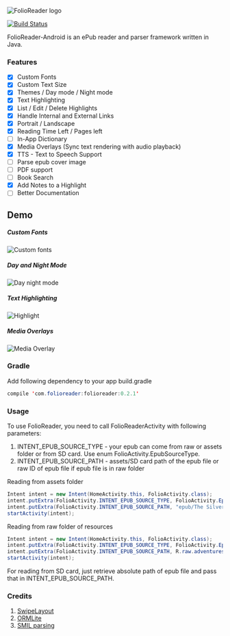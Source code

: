 ![FolioReader logo](https://raw.githubusercontent.com/FolioReader/FolioReaderKit/assets/folioreader.png)

[![Build Status](https://api.travis-ci.org/FolioReader/FolioReader-Android.svg?branch=master)](https://travis-ci.org/FolioReader/FolioReader-Android)

FolioReader-Android is an ePub reader and parser framework written in Java.

### Features

- [x] Custom Fonts
- [x] Custom Text Size
- [x] Themes / Day mode / Night mode
- [x] Text Highlighting
- [x] List / Edit / Delete Highlights
- [x] Handle Internal and External Links
- [x] Portrait / Landscape
- [x] Reading Time Left / Pages left
- [ ] In-App Dictionary
- [x] Media Overlays (Sync text rendering with audio playback)
- [x] TTS - Text to Speech Support
- [ ] Parse epub cover image
- [ ] PDF support
- [ ] Book Search
- [x] Add Notes to a Highlight
- [ ] Better Documentation

## Demo
##### Custom Fonts
![Custom fonts](https://cloud.githubusercontent.com/assets/1277242/19012915/0661c7b2-87e0-11e6-81d6-8c71051e1074.gif)
##### Day and Night Mode
![Day night mode](https://cloud.githubusercontent.com/assets/1277242/19012914/f42059c4-87df-11e6-97f8-29e61a79e8aa.gif)
##### Text Highlighting 
![Highlight](https://cloud.githubusercontent.com/assets/1277242/19012904/c2700c3a-87df-11e6-97ed-507765b3ddf0.gif)
##### Media Overlays 
![Media Overlay](https://cloud.githubusercontent.com/assets/1277242/19012908/d61f3ce2-87df-11e6-8652-d72b6a1ad9a3.gif)

### Gradle
Add following dependency to your app build.gradle
``` java
compile 'com.folioreader:folioreader:0.2.1'
```

### Usage

To use FolioReader, you need to call FolioReaderActivity with following parameters:
1. INTENT_EPUB_SOURCE_TYPE - your epub can come from raw or assets folder or from SD card. Use enum FolioActivity.EpubSourceType.
2. INTENT_EPUB_SOURCE_PATH - assets/SD card path of the epub file or raw ID of epub file if epub file is in raw folder

Reading from assets folder
```java
Intent intent = new Intent(HomeActivity.this, FolioActivity.class);
intent.putExtra(FolioActivity.INTENT_EPUB_SOURCE_TYPE, FolioActivity.EpubSourceType.ASSESTS);
intent.putExtra(FolioActivity.INTENT_EPUB_SOURCE_PATH, "epub/The Silver Chair.epub");
startActivity(intent);
```

Reading from raw folder of resources
```java
Intent intent = new Intent(HomeActivity.this, FolioActivity.class);
intent.putExtra(FolioActivity.INTENT_EPUB_SOURCE_TYPE, FolioActivity.EpubSourceType.RAW);
intent.putExtra(FolioActivity.INTENT_EPUB_SOURCE_PATH, R.raw.adventures);
startActivity(intent);
```

For reading from SD card, just retrieve absolute path of epub file and pass that in INTENT_EPUB_SOURCE_PATH.

### Credits
1. <a href="https://github.com/daimajia/AndroidSwipeLayout">SwipeLayout</a>
2. <a href="http://ormlite.com/">ORMLite</a>
3. <a href="https://github.com/julianharty/new-android-daisy-reader">SMIL parsing</a>

